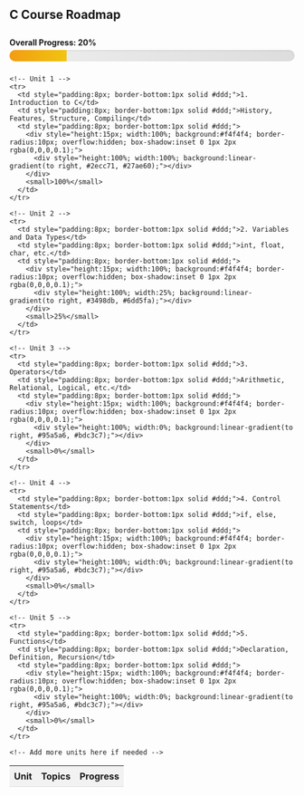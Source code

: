 <h2>C Course Roadmap</h2>

<!-- Overall Progress -->
<div style="padding:10px 0;">
  <strong>Overall Progress: 20%</strong>
  <div style="height:20px; width:100%; background:linear-gradient(90deg, #eee, #ddd); border-radius:10px; overflow:hidden; margin-top:5px; box-shadow:inset 0 1px 3px rgba(0,0,0,0.1);">
    <div style="height:100%; width:20%; background:linear-gradient(90deg, #f39c12, #f1c40f); transition:width 1s ease;"></div>
  </div>
</div>

<!-- Table Start -->
<table style="width:100%; border-collapse:collapse;">
  <thead>
    <tr style="background-color:#f2f2f2;">
      <th style="text-align:left; padding:8px; border-bottom:1px solid #ddd;">Unit</th>
      <th style="text-align:left; padding:8px; border-bottom:1px solid #ddd;">Topics</th>
      <th style="text-align:left; padding:8px; border-bottom:1px solid #ddd;">Progress</th>
    </tr>
  </thead>
  <tbody>

    <!-- Unit 1 -->
    <tr>
      <td style="padding:8px; border-bottom:1px solid #ddd;">1. Introduction to C</td>
      <td style="padding:8px; border-bottom:1px solid #ddd;">History, Features, Structure, Compiling</td>
      <td style="padding:8px; border-bottom:1px solid #ddd;">
        <div style="height:15px; width:100%; background:#f4f4f4; border-radius:10px; overflow:hidden; box-shadow:inset 0 1px 2px rgba(0,0,0,0.1);">
          <div style="height:100%; width:100%; background:linear-gradient(to right, #2ecc71, #27ae60);"></div>
        </div>
        <small>100%</small>
      </td>
    </tr>

    <!-- Unit 2 -->
    <tr>
      <td style="padding:8px; border-bottom:1px solid #ddd;">2. Variables and Data Types</td>
      <td style="padding:8px; border-bottom:1px solid #ddd;">int, float, char, etc.</td>
      <td style="padding:8px; border-bottom:1px solid #ddd;">
        <div style="height:15px; width:100%; background:#f4f4f4; border-radius:10px; overflow:hidden; box-shadow:inset 0 1px 2px rgba(0,0,0,0.1);">
          <div style="height:100%; width:25%; background:linear-gradient(to right, #3498db, #6dd5fa);"></div>
        </div>
        <small>25%</small>
      </td>
    </tr>

    <!-- Unit 3 -->
    <tr>
      <td style="padding:8px; border-bottom:1px solid #ddd;">3. Operators</td>
      <td style="padding:8px; border-bottom:1px solid #ddd;">Arithmetic, Relational, Logical, etc.</td>
      <td style="padding:8px; border-bottom:1px solid #ddd;">
        <div style="height:15px; width:100%; background:#f4f4f4; border-radius:10px; overflow:hidden; box-shadow:inset 0 1px 2px rgba(0,0,0,0.1);">
          <div style="height:100%; width:0%; background:linear-gradient(to right, #95a5a6, #bdc3c7);"></div>
        </div>
        <small>0%</small>
      </td>
    </tr>

    <!-- Unit 4 -->
    <tr>
      <td style="padding:8px; border-bottom:1px solid #ddd;">4. Control Statements</td>
      <td style="padding:8px; border-bottom:1px solid #ddd;">if, else, switch, loops</td>
      <td style="padding:8px; border-bottom:1px solid #ddd;">
        <div style="height:15px; width:100%; background:#f4f4f4; border-radius:10px; overflow:hidden; box-shadow:inset 0 1px 2px rgba(0,0,0,0.1);">
          <div style="height:100%; width:0%; background:linear-gradient(to right, #95a5a6, #bdc3c7);"></div>
        </div>
        <small>0%</small>
      </td>
    </tr>

    <!-- Unit 5 -->
    <tr>
      <td style="padding:8px; border-bottom:1px solid #ddd;">5. Functions</td>
      <td style="padding:8px; border-bottom:1px solid #ddd;">Declaration, Definition, Recursion</td>
      <td style="padding:8px; border-bottom:1px solid #ddd;">
        <div style="height:15px; width:100%; background:#f4f4f4; border-radius:10px; overflow:hidden; box-shadow:inset 0 1px 2px rgba(0,0,0,0.1);">
          <div style="height:100%; width:0%; background:linear-gradient(to right, #95a5a6, #bdc3c7);"></div>
        </div>
        <small>0%</small>
      </td>
    </tr>

    <!-- Add more units here if needed -->

  </tbody>
</table>